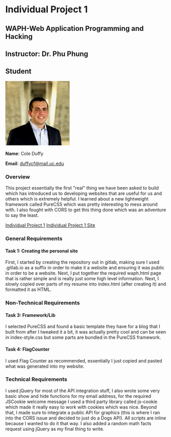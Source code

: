 # Individual Project 1
## WAPH-Web Application Programming and Hacking

## Instructor: Dr. Phu Phung

## Student
![Headshot](images/headshot.jpg "Headshot")

**Name**: Cole Duffy

**Email**: duffycf@mail.uc.edu

### Overview
This project essentially the first "real" thing we have been asked to build which has introduced us to developing websites that are useful for us and others which is extremely helpful. I learned about a new lightweight framework called PureCSS which was pretty interesting to mess around with. I also fought with CORS to get this thing done which was an adventure to say the least.

[Individual Project 1](https://github.com/duffycf-uc/duffycf-uc.github.io)
[Individual Project 1 Site](https://duffycf-uc.github.io)

### General Requirements
#### Task 1: Creating the personal site
First, I started by creating the repository out in gitlab, making sure I used .gitlab.io as a suffix in order to make it a website and ensuring it was public in order to be a website. Next, I put together the required waph.html page that is rather simple and is really just some high level information. Next, I slowly copied over parts of my resume into index.html (after creating it) and formatted it as HTML.

### Non-Technical Requirements
#### Task 3: Framework/Lib
I selected PureCSS and found a basic template they have for a blog that I built from after I tweaked it a bit, it was actually pretty cool and can be seen in index-style.css but some parts are bundled in the PureCSS framework.

#### Task 4: FlagCounter
I used Flag Counter as recommended, essentially I just copied and pasted what was generated into my website.

### Technical Requirements
I used jQuery for most of the API integration stuff, I also wrote some very basic show and hide functions for my email address, for the required JSCookie welcome message I used a third party library called js-cookie which made it really easy to work with cookies which was nice. Beyond that, I made sure to integrate a public API for graphics (this is where I ran into the CORS issue and decided to just do a Dogs API). All scripts are inline because I wanted to do it that way. I also added a random math facts request using jQuery as my final thing to write.